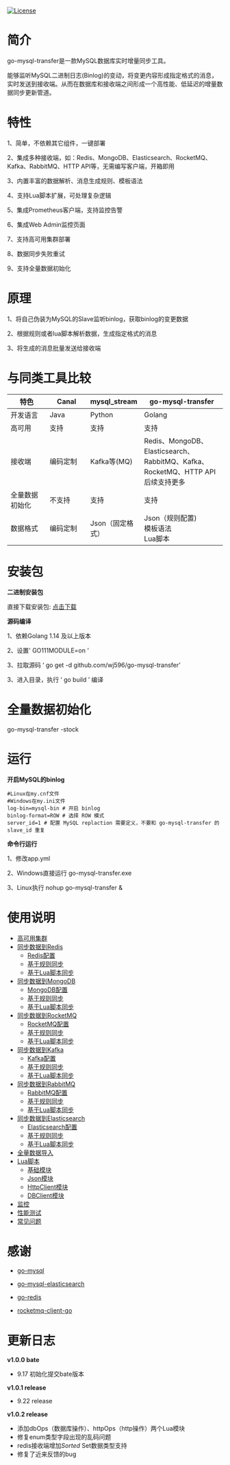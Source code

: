 [![License](https://img.shields.io/badge/license-Apache%202-4EB1BA.svg)](https://www.apache.org/licenses/LICENSE-2.0.html)

# 简介

go-mysql-transfer是一款MySQL数据库实时增量同步工具。

能够监听MySQL二进制日志(Binlog)的变动，将变更内容形成指定格式的消息，实时发送到接收端。从而在数据库和接收端之间形成一个高性能、低延迟的增量数据同步更新管道。

# 特性  

1、简单，不依赖其它组件，一键部署

2、集成多种接收端，如：Redis、MongoDB、Elasticsearch、RocketMQ、Kafka、RabbitMQ、HTTP API等，无需编写客户端，开箱即用

3、内置丰富的数据解析、消息生成规则、模板语法

4、支持Lua脚本扩展，可处理复杂逻辑

5、集成Prometheus客户端，支持监控告警

6、集成Web Admin监控页面

7、支持高可用集群部署

8、数据同步失败重试

9、支持全量数据初始化


# 原理

1、将自己伪装为MySQL的Slave监听binlog，获取binlog的变更数据

2、根据规则或者lua脚本解析数据，生成指定格式的消息

3、将生成的消息批量发送给接收端

# 与同类工具比较

<table>
    <thead>
        <tr>
            <th width="20%">特色</th>
            <th width="20%">Canal</th>
            <th width="20%">mysql_stream</th>
             <th width="40%">go-mysql-transfer</th>
        </tr>
    </thead>
    <tbody>
        <tr>
            <td>开发语言</td>
            <td>Java</td>
             <td>Python</td>
             <td>Golang</td>
        </tr>
        <tr>
            <td>高可用</td>
            <td>支持</td>
             <td>支持</td>
             <td>支持</td>
        </tr>
        <tr>
            <td>接收端</td>
            <td>编码定制</td>
             <td>Kafka等(MQ)</td>
             <td>Redis、MongoDB、Elasticsearch、RabbitMQ、Kafka、RocketMQ、HTTP API  <br>后续支持更多</td>
        </tr>
        <tr>
            <td>全量数据初始化</td>
            <td>不支持</td>
             <td>支持</td>
             <td>支持</td>
        </tr>
        <tr>
            <td>数据格式</td>
            <td>编码定制</td>
             <td>Json（固定格式）</td>
             <td>Json（规则配置)<br>模板语法<br>Lua脚本</td>
        </tr>
    </tbody>
</table>

# 安装包

**二进制安装包**

直接下载安装包:  [点击下载](https://github.com/wj596/go-mysql-transfer/releases)

**源码编译**

1、依赖Golang 1.14 及以上版本

2、设置' GO111MODULE=on '

3、拉取源码 ‘ go get -d github.com/wj596/go-mysql-transfer’

3、进入目录，执行 ‘ go build ’ 编译

# 全量数据初始化

go-mysql-transfer -stock

# 运行

**开启MySQL的binlog**

```
#Linux在my.cnf文件
#Windows在my.ini文件
log-bin=mysql-bin # 开启 binlog
binlog-format=ROW # 选择 ROW 模式
server_id=1 # 配置 MySQL replaction 需要定义，不要和 go-mysql-transfer 的 slave_id 重复
```

**命令行运行**

1、修改app.yml

2、Windows直接运行 go-mysql-transfer.exe

3、Linux执行 nohup go-mysql-transfer &

# 使用说明

* [高可用集群](高可用集群.md)
* [同步数据到Redis](同步数据到Redis.md)
    * [Redis配置](redis配置.md)
    * [基于规则同步](基于规则同步.md)
    * [基于Lua脚本同步](基于Lua脚本同步.md)
* [同步数据到MongoDB](同步到MongoDB.md)
    * [MongoDB配置](MongoDB配置.md)
    * [基于规则同步](mongodb基于规则同步.md)
    * [基于Lua脚本同步](mongodb基于Lua脚本同步.md)
* [同步数据到RocketMQ](同步数据到RocketMQ.md)
    * [RocketMQ配置](RocketMQ配置.md)
    * [基于规则同步](RocketMQ基于规则同步.md)
    * [基于Lua脚本同步](RocketMQ基于Lua脚本同步.md)
* [同步数据到Kafka](同步数据到Kafka.md)
    * [Kafka配置](Kafka配置.md)
    * [基于规则同步](Kafka基于规则同步.md)
    * [基于Lua脚本同步](Kafka基于Lua脚本同步.md)
* [同步数据到RabbitMQ](同步数据到RabbitMQ.md)
    * [RabbitMQ配置](RabbitMQ配置.md)
    * [基于规则同步](RabbitMQ基于规则同步.md)
    * [基于Lua脚本同步](RabbitMQ基于Lua脚本同步.md)
* [同步数据到Elasticsearch](同步数据到Elasticsearch.md)
    * [Elasticsearch配置](Elasticsearch配置.md)
    * [基于规则同步](Elasticsearch基于规则同步.md)
    * [基于Lua脚本同步](Elasticsearch基于Lua脚本同步.md)
* [全量数据导入](全量数据导入.md)
* [Lua脚本](Lua模块.md)
    * [基础模块](基础模块.md)
    * [Json模块](Json模块.md)
    * [HttpClient模块](HttpClient模块.md)
    * [DBClient模块](DBClient模块.md)
* [监控](监控.md)
* [性能测试](性能测试.md)
* [常见问题](常见问题.md)


# 感谢

* [go-mysql](github.com/siddontang/go-mysql)

* [go-mysql-elasticsearch](https://github.com/siddontang/go-mysql-elasticsearch)

* [go-redis](https://github.com/go-redis/redis)

* [rocketmq-client-go](https://github.com/apache/rocketmq-client-go)




# 更新日志

**v1.0.0 bate**

* 9.17  初始化提交bate版本

**v1.0.1 release**

* 9.22  release

**v1.0.2 release**

* 添加dbOps（数据库操作）、httpOps（http操作）两个Lua模块
* 修复enum类型字段出现的乱码问题
* redis接收端增加*Sorted*  Set数据类型支持
* 修复了近来反馈的bug

